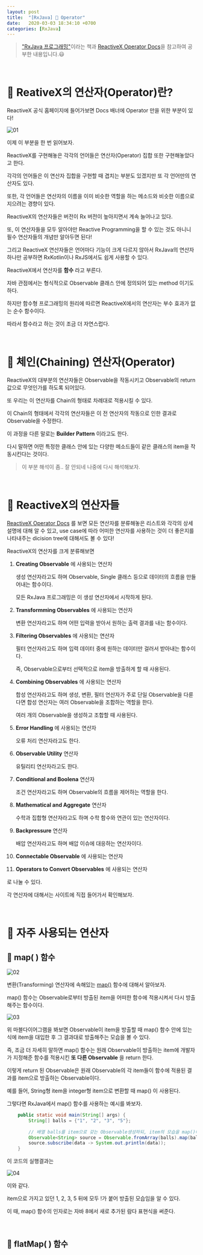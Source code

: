 ```yaml
---
layout: post
title:  "[RxJava] 🥎 Operator"
date:   2020-03-03 18:34:10 +0700
categories: [RxJava]
---
```


> ["RxJava 프로그래밍"](https://www.aladin.co.kr/shop/wproduct.aspx?ItemId=116852658)이라는 책과 [ReactiveX Operator Docs](http://reactivex.io/documentation/operators.html)을 참고하여 공부한 내용입니다.😃

<br>

# 🥎 ReativeX의 연산자(Operator)란?

ReactiveX 공식 홈페이지에 들어가보면 Docs 배너에 Operator 만을 위한 부분이 있다!

![01](https://user-images.githubusercontent.com/31889335/75751687-6a539300-5d6a-11ea-8299-9d5fc6693ec1.PNG)

이제 이 부분을 한 번 읽어보자.

ReactiveX를 구현해놓은 각각의 언어들은 연산자(Operator) 집합 또한 구현해놓았다고 한다.

각각의 언어들은 이 연산자 집합을 구현할 때 겹치는 부분도 있겠지만 또 각 언어만의 연산자도 있다.

또한, 각 언어들은 연산자의 이름을 이미 비슷한 역할을 하는 메소드와 비슷한 이름으로 지으려는 경향이 있다.

ReactiveX의 연산자들은 버전이 Rx 버전이 높아지면서 계속 늘어나고 있다.

또, 이 연산자들을 모두 알아야만 Reactive Programming을 할 수 있는 것도 아니니 필수 연산자들의 개념만 알아두면 된다!

그리고 ReactiveX 연산자들은 언어마다 기능이 크게 다르지 않아서 RxJava의 연산자 하나만 공부하면 RxKotlin이나 RxJS에서도 쉽게 사용할 수 있다.

ReactiveX에서 연산자를 __함수__ 라고 부른다.

자바 관점에서는 형식적으로 Observable 클래스 안에 정의되어 있는 method 이기도 하다.

하지만 함수형 프로그래밍의 원리에 따르면 ReactiveX에서의 연산자는 부수 효과가 없는 순수 함수이다.

따라서 함수라고 하는 것이 조금 더 자연스럽다.

<br>

# 🥎 체인(Chaining) 연산자(Operator)

ReactiveX의 대부분의 연산자들은 Observable을 작동시키고 Observable의 return값으로 무엇인가를 하도록 되어있다.

또 우리는 이 연산자를 Chain의 형태로 차례대로 적용시킬 수 있다.

이 Chain의 형태에서 각각의 연산자들은 이 전 연산자의 작동으로 인한 결과로 Observable을 수정한다.

이 과정을 다른 말로는 __Builder Pattern__ 이라고도 한다.

다시 말하면 어떤 특정한 클래스 안에 있는 다양한 메소드들이 같은 클래스의 item을 작동시킨다는 것이다.

> 이 부분 해석이 좀.. 잘 안되네 나중에 다시 해석해보자.

<br>

# 🥎 ReactiveX의 연산자들

[ReactiveX Operator Docs](http://reactivex.io/documentation/operators.html) 를 보면 모든 연산자를 분류해놓은 리스트와 각각의 상세 설명에 대해 알 수 있고, use case에 따라 어떠한 연산자를 사용하는 것이 더 좋은지를 나타내주는 dicision tree에 대해서도 볼 수 있다!

ReactiveX의 연산자를 크게 분류해보면

1. __Creating Observable__ 에 사용되는 연산자

    생성 연산자라고도 하며 Observable, Single 클래스 등으로 데이터의 흐름을 만들어내는 함수이다. 

    모든 RxJava 프로그래밍은 이 생성 연산자에서 시작하게 된다.

2. __Transformming Observables__ 에 사용되는 연산자 

    변환 연산자라고도 하며 어떤 입력을 받아서 원하는 출력 결과를 내는 함수이다.

3. __Filtering Observables__ 에 사용되는 연산자

    필터 연산자라고도 하며 입력 데이터 중에 원하는 데이터만 걸러서 받아내는 함수이다.

    즉, Observable으로부터 선택적으로 item을 방출하게 할 때 사용된다.

4. __Combining Observables__ 에 사용되는 연산자

    합성 연산자라고도 하며 생성, 변환, 필터 연산자가 주로 단일 Observable을 다룬다면 합성 연산자는 여러 Observable을 조합하는 역할을 한다. 

    여러 개의 Observable을 생성하고 조합할 때 사용된다.

5. __Error Handling__ 에 사용되는 연산자

    오류 처리 연산자라고도 한다.

6. __Observable Utility__ 연산자

    유틸리티 연산자라고도 한다.

7. __Conditional and Boolena__ 연산자

    조건 연산자라고도 하며 Observable의 흐름을 제어하는 역할을 한다.

8. __Mathematical and Aggregate__ 연산자

    수학과 집합형 연산자라고도 하며 수학 함수와 연관이 있는 연산자이다.

9. __Backpressure__ 연산자

    배압 연산자라고도 하며 배압 이슈에 대응하는 연산자이다.

10. __Connectable Observable__ 에 사용되는 연산자

11. __Operators to Convert Observables__ 에 사용되는 연산자

로 나눌 수 있다.

각 연산자에 대해서는 사이트에 직접 들어가서 확인해보자.

<br>

# 🥎 자주 사용되는 연산자

## 🏹 map( ) 함수

![02](https://user-images.githubusercontent.com/31889335/75752520-39745d80-5d6c-11ea-8327-d442bf3198d0.PNG)

변환(Transforming) 연산자에 속해있는 [map()](http://reactivex.io/documentation/operators/map.html) 함수에 대해서 알아보자.

map() 함수는 Observable로부터 방출된 item을 어떠한 함수에 적용시켜서 다시 방출해주는 함수이다.

![03](https://user-images.githubusercontent.com/31889335/75752851-dc2cdc00-5d6c-11ea-8ef4-89c4d83cb581.PNG)

위 마블다이어그램을 봐보면 Observable이 item을 방출할 때 map() 함수 안에 있는 식에 item을 대입한 후 그 결과대로 방출해주는 모습을 볼 수 있다.

즉, 조금 더 자세히 말하면 map() 함수는 원래 Observable이 방출하는 item에 개발자가 지정해준 함수를 적용시킨 __또 다른 Observable__ 을 return 한다.

이렇게 return 된 Observable은 원래 Observable의 각 item들이 함수에 적용된 결과를 item으로 방출하는 Observable이다.

예를 들어, String형 item을 integer형 item으로 변환할 때 map() 이 사용된다.

그렇다면 RxJava에서 map() 함수를 사용하는 예시를 봐보자.

~~~java
    public static void main(String[] args) {
        String[] balls = {"1", "2", "3", "5"};
        
        // 배열 balls를 item으로 갖는 Observable생성하되, item의 모습을 map()에 따라 바꾸어서 생성하기
        Observable<String> source = Observable.fromArray(balls).map(ball -> ball + "!");
        source.subscribe(data -> System.out.println(data));
    }
~~~

이 코드의 실행결과는 

![04](https://user-images.githubusercontent.com/31889335/75753388-0337dd80-5d6e-11ea-9b70-9b3533849e08.PNG)

이와 같다.

item으로 가지고 있던 1, 2, 3, 5 뒤에 모두 !가 붙어 방출된 모습임을 알 수 있다.

이 때, map() 함수의 인자로는 자바 8에서 새로 추가된 람다 표현식을 써준다.

<br>

## 🏹 flatMap( ) 함수

